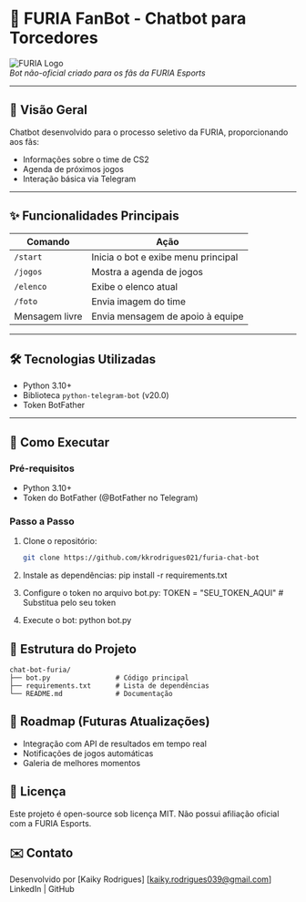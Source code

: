 # 🐺 FURIA FanBot - Chatbot para Torcedores

![FURIA Logo](https://upload.wikimedia.org/wikipedia/pt/f/f9/Furia_Esports_logo.png)  
*Bot não-oficial criado para os fãs da FURIA Esports*

---

## 📌 Visão Geral
Chatbot desenvolvido para o processo seletivo da FURIA, proporcionando aos fãs:
- Informações sobre o time de CS2
- Agenda de próximos jogos
- Interação básica via Telegram

---

## ✨ Funcionalidades Principais
| Comando       | Ação                                |
|---------------|-------------------------------------|
| `/start`      | Inicia o bot e exibe menu principal |
| `/jogos`      | Mostra a agenda de jogos            |
| `/elenco`     | Exibe o elenco atual                |
| `/foto`       | Envia imagem do time                |
| Mensagem livre| Envia mensagem de apoio à equipe    |

---

## 🛠️ Tecnologias Utilizadas
- Python 3.10+
- Biblioteca `python-telegram-bot` (v20.0)
- Token BotFather

---

## 🚀 Como Executar

### Pré-requisitos
- Python 3.10+
- Token do BotFather (@BotFather no Telegram)

### Passo a Passo
1. Clone o repositório:
   ```bash
   git clone https://github.com/kkrodrigues021/furia-chat-bot

2. Instale as dependências:
    pip install -r requirements.txt

3. Configure o token no arquivo bot.py:
    TOKEN = "SEU_TOKEN_AQUI"  # Substitua pelo seu token

4. Execute o bot:
    python bot.py

## 📂 Estrutura do Projeto

    chat-bot-furia/
    ├── bot.py                # Código principal
    ├── requirements.txt      # Lista de dependências
    └── README.md             # Documentação

## 🌟 Roadmap (Futuras Atualizações)
- Integração com API de resultados em tempo real
- Notificações de jogos automáticas
- Galeria de melhores momentos

## 📜 Licença
Este projeto é open-source sob licença MIT. Não possui afiliação oficial com a FURIA Esports.

## ✉️ Contato
Desenvolvido por [Kaiky Rodrigues]
[kaiky.rodrigues039@gmail.com]
LinkedIn | GitHub
